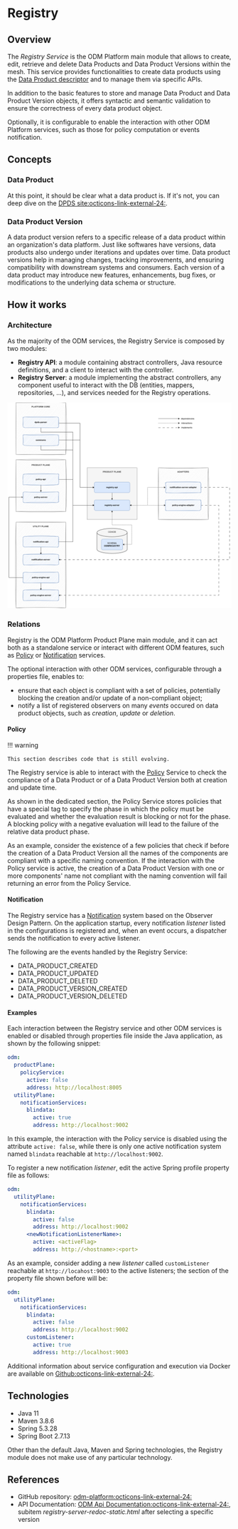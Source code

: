 # Registry

## Overview

The *Registry Service* is the ODM Platform main module that allows to create, edit, retrieve and delete Data Products and Data Product Versions within the mesh. This service provides functionalities to create data products using the [Data Product descriptor](../../concepts/data-product-descriptor.md) and to manage them via specific APIs.

In addition to the basic features to store and manage Data Product and Data Product Version objects, it offers syntactic and semantic validation to ensure the correctness of every data product object.

Optionally, it is configurable to enable the interaction with other ODM Platform services, such as those for policy computation or events notification. 

## Concepts

### Data Product

At this point, it should be clear what a data product is. If it's not, you can deep dive on the <a href="https://dpds.opendatamesh.org/concepts/data-product/" target="_blank">DPDS site:octicons-link-external-24:</a>.

### Data Product Version

A data product version refers to a specific release of a data product within an organization's data platform. Just like softwares have versions, data products also undergo under iterations and updates over time. Data product versions help in managing changes, tracking improvements, and ensuring compatibility with downstream systems and consumers. Each version of a data product may introduce new features, enhancements, bug fixes, or modifications to the underlying data schema or structure.

## How it works

### Architecture

As the majority of the ODM services, the Registry Service is composed by two modules:

* **Registry API**: a module containing abstract controllers, Java resource definitions, and a client to interact with the controller.
* **Registry Server**: a module implementing the abstract controllers, any component useful to interact with the DB (entities, mappers, repositories, ...), and services needed for the Registry operations.

![Registry-diagram](../../images/architecture/product-plane/registry/registry_architecture.png)

### Relations

Registry is the ODM Platform Product Plane main module, and it can act both as a standalone service or interact with different ODM features, such as [Policy](../product-plane/policy.md) or [Notification](../utility-plane/notification/index.md) services.

The optional interaction with other ODM services, configurable through a properties file, enables to:

* ensure that each object is compliant with a set of policies, potentially blocking the creation and/or update of a non-compliant object;
* notify a list of registered observers on many _events_ occured on data product objects, such as _creation_, _update_ or _deletion_.

#### Policy

!!! warning 

    This section describes code that is still evolving.

The Registry service is able to interact with the [Policy](../product-plane/policy.md) Service 
to check the compliance of a Data Product or of a Data Product Version both at creation and update time.

As shown in the dedicated section, the Policy Service stores policies that have a special tag to specify the phase in which the policy must be evaluated and whether the evaluation result is blocking or not for the phase. A blocking policy with a negative evaluation will lead to the failure of the relative data product phase.

As an example, consider the existence of a few policies that check if before the creation of a Data Product Version all the names of the components are compliant with a specific naming convention. If the interaction with the Policy service is active, the creation of a Data Product Version with one or more components' name not compliant with the naming convention will fail returning an error from the Policy Service.

#### Notification

The Registry service has a [Notification](../utility-plane/notification/index.md) system based on the Observer Design Pattern. On the application startup, every notification _listener_ listed in the configurations is registered 
and, when an event occurs, a dispatcher sends the notification to every active listener.

The following are the events handled by the Registry Service:

* DATA_PRODUCT_CREATED 
* DATA_PRODUCT_UPDATED 
* DATA_PRODUCT_DELETED
* DATA_PRODUCT_VERSION_CREATED 
* DATA_PRODUCT_VERSION_DELETED

#### Examples

Each interaction between the Registry service and other ODM services is enabled or disabled through properties file inside the Java application, as shown by the following snippet:

```yaml
odm:
  productPlane:
    policyService:
      active: false
      address: http://localhost:8005
  utilityPlane:
    notificationServices:
      blindata:
        active: true
        address: http://localhost:9002
```
In this example, the interaction with the Policy service is disabled using the attribute `active: false`, while there is only one active notification system named `blindata` reachable at `http://localhost:9002`.

To register a new notification _listener_, edit the active Spring profile property file as follows: 

```yaml
odm:
  utilityPlane:
    notificationServices:
      blindata:
        active: false
        address: http://localhost:9002
      <newNotificationListenerName>:
        active: <activeFlag>
        address: http://<hostname>:<port>
```
As an example, consider adding a new _listener_ called `customListener` reachable at `http://locahost:9003` to the active listeners; 
the section of the property file shown before will be: 
```yaml
odm:
  utilityPlane:
    notificationServices:
      blindata:
        active: false
        address: http://localhost:9002
      customListener:
        active: true
        address: http://localhost:9003
```

Additional information about service configuration and execution via Docker are available on <a href="https://github.com/opendatamesh-initiative/odm-platform/blob/main/README.md" target="_blank">Github:octicons-link-external-24:</a>.

## Technologies

* Java 11
* Maven 3.8.6
* Spring 5.3.28
* Spring Boot 2.7.13

Other than the default Java, Maven and Spring technologies, the Registry module does not make use of any particular technology.

## References

* GitHub repository: <a href="https://github.com/opendatamesh-initiative/odm-platform" target="_blank">odm-platform:octicons-link-external-24:</a>
* API Documentation: <a href="https://opendatamesh-initiative.github.io/odm-api-doc/doc.html" target="_blank">ODM Api Documentation:octicons-link-external-24:</a>, subitem _registry-server-redoc-static.html_ after selecting a specific version